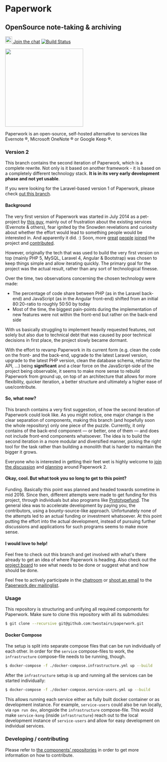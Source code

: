 Paperwork
=========

## OpenSource note-taking & archiving

[<img src="https://about.riot.im/wp-content/themes/riot/img/tiny-riot.svg" width="22"/> Join the chat](https://riot.im/app/#/room/#paperwork:matrix.org)
[![Build Status](https://travis-ci.org/twostairs/paperwork.svg?branch=2)](https://travis-ci.org/twostairs/paperwork)

<img src="https://raw.githubusercontent.com/twostairs/paperwork/master/paperwork-logo.png" width="250"/>

Paperwork is an open-source, self-hosted alternative to services like Evernote ®, Microsoft OneNote ® or Google Keep ®.

### Version 2

This branch contains the second iteration of Paperwork, which is a complete rewrite. Not only is it based on another framework - it is based on a completely different technology stack. **It is in its very early development phase and not yet usable**.

If you were looking for the Laravel-based version 1 of Paperwork, please check [out this branch](https://github.com/twostairs/paperwork/tree/1).

#### Background

The very first version of Paperwork was started in July 2014 as a pet-project by [this guy](https://twitter.com/mrusme), mainly out of frustration about the existing services (Evernote & others), fear ignited by the Snowden revelations and curiosity about whether the effort would lead to something people would be interested in. And apparently it did. :) Soon, more [great](https://github.com/Liongold) [people](https://github.com/joshlemer) [joined](https://github.com/JamborJan) the project and [contributed](https://github.com/twostairs/paperwork/graphs/contributors).

However, originally the tech that was used to build the very first version on top (mainly PHP 5, MySQL, Laravel 4, Angular & Bootstrap) was chosen to keep things simple and allow iterating quickly. The primary goal for the project was the actual result, rather than any sort of technological finesse.

Over the time, two observations concerning the chosen technology were made:

- The percentage of code share between PHP (as in the Laravel back-end) and JavaScript (as in the Angular front-end) shifted from an initial 80:20-ratio to roughly 50:50 by today
- Most of the time, the biggest pain-points during the implementation of new features were not within the front-end but rather on the back-end side

With us basically struggling to implement heavily requested features, not solely but also due to technical debt that was caused by poor technical decisions in first place, the project slowly became dormant.

With the effort to revamp Paperwork in its current form (e.g. clean the code on the front- and the back-end, upgrade to the latest Laravel version, upgrade to the latest PHP version, clean the database schema, refactor the API, ...) being **significant** and a clear force on the JavaScript-side of the project being observable, it seems to make more sense to rebuild Paperwork from ground up, on top of an architecture that allows for more flexibility, quicker iteration, a better structure and ultimately a higher ease of use/contribute.

#### So, what now?

This branch contains a very first suggestion, of how the second iteration of Paperwork could look like. As you might notice, one major change is the clear separation of components, making this branch (and hopefully soon the whole repository) only one piece of the puzzle. Currently, it only contains of the back-end component — or better, one of them — and does not include front-end components whatsoever. The idea is to build the second iteration in a more modular and diversified manner, picking the right tool for the task rather than building a monolith that is harder to maintain the bigger it grows.

Everyone who is interested in getting their feet wet is highly welcome to [join the discussion](https://riot.im/app/#/room/#paperwork:matrix.org) and [planning](https://github.com/twostairs/paperwork/projects/1?) around Paperwork 2.

#### Okay, cool. But what took you so long to get to this point?

Funding. Basically this point was planned and headed towards sometime in mid 2016. Since then, different attempts were made to get funding for this project, through individuals but also programs like [Prototypefund](https://prototypefund.de). The general idea was to accelerate development by paying you, the contributors, using a bounty-source-like approach. Unfortunately none of the attempts led to an actual funding or investment whatsoever. At this point putting the effort into the actual development, instead of pursuing further discussions and applications for such programs seems to make more sense.

#### I would love to help!

Feel free to check out this branch and get involved with what's there already to get an idea of where Paperwork is heading. Also check out the [project board](https://github.com/twostairs/paperwork/projects/1) to see what needs to be done or suggest what and how should be done.

Feel free to actively participate in the [chatroom](https://riot.im/app/#/room/#paperwork:matrix.org) or [shoot an email](mailto:paperwork-dev@googlegroups.com) to the [Paperwork dev mailinglist](https://groups.google.com/forum/#!forum/paperwork-dev).

### Usage

This repository is structuring and unifying all required components for Paperwork. Make sure to clone this repository with all its submodules:

```bash
$ git clone --recursive git@github.com:twostairs/paperwork.git
```

#### Docker Compose

The setup is split into separate compose files that can be run individually of each other. In order for the `service` compose-files to work, the `infrastructure` compose-file needs to be running, though.

```bash
$ docker-compose -f ./docker-compose.infrastructure.yml up --build
```

After the `infrastructure` setup is up and running all the services can be started individually:

```bash
$ docker-compose -f ./docker-compose.service-users.yml up --build
```

This allows running each service either as fully built docker container or as development instance. For example, `service-users` could also be run locally, via `npm run dev`, alongside the `infrastructure` compose-file. This would make `service-kong` (inside `infrastructure`) reach out to the local development instance of `service-users` and allow for easy development on individual services.

### Developing / contributing

Please refer to [the components' repositories](https://github.com/paperworkco) in order to get more information on how to contribute.
